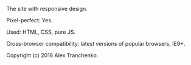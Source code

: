 The site with responsive design.
 
Pixel-perfect: Yes.

Used: HTML, CSS, pure JS. 

Cross-browser compatibility: latest versions of popular browsers, IE9+.



Copyright (c) 2016 Alex Tranchenko.